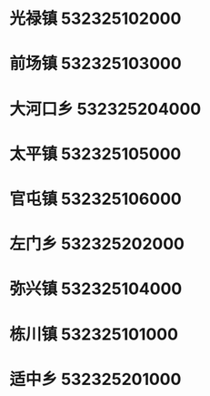 # 光禄镇 532325102000
# 前场镇 532325103000
# 大河口乡 532325204000
# 太平镇 532325105000
# 官屯镇 532325106000
# 左门乡 532325202000
# 弥兴镇 532325104000
# 栋川镇 532325101000
# 适中乡 532325201000
